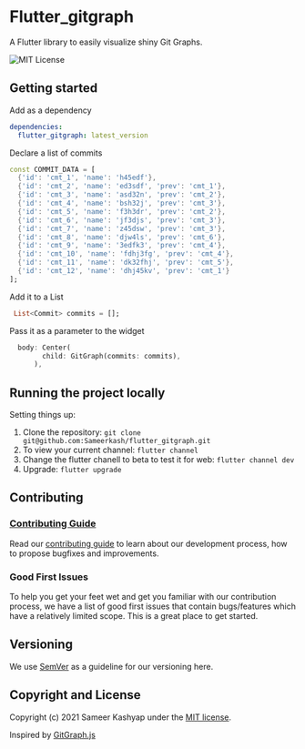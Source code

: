 # Flutter_gitgraph

A Flutter library to easily visualize shiny Git Graphs.

![MIT License](https://img.shields.io/badge/License-MIT-yellow.svg)

## Getting started

Add as a dependency

```yaml
dependencies:
  flutter_gitgraph: latest_version
```

Declare a list of commits

```dart
const COMMIT_DATA = [
  {'id': 'cmt_1', 'name': 'h45edf'},
  {'id': 'cmt_2', 'name': 'ed3sdf', 'prev': 'cmt_1'},
  {'id': 'cmt_3', 'name': 'asd32n', 'prev': 'cmt_2'},
  {'id': 'cmt_4', 'name': 'bsh32j', 'prev': 'cmt_3'},
  {'id': 'cmt_5', 'name': 'f3h3dr', 'prev': 'cmt_2'},
  {'id': 'cmt_6', 'name': 'jf3djs', 'prev': 'cmt_3'},
  {'id': 'cmt_7', 'name': 'z45dsw', 'prev': 'cmt_3'},
  {'id': 'cmt_8', 'name': 'djw4ls', 'prev': 'cmt_6'},
  {'id': 'cmt_9', 'name': '3edfk3', 'prev': 'cmt_4'},
  {'id': 'cmt_10', 'name': 'fdhj3fg', 'prev': 'cmt_4'},
  {'id': 'cmt_11', 'name': 'dk32fhj', 'prev': 'cmt_5'},
  {'id': 'cmt_12', 'name': 'dhj45kv', 'prev': 'cmt_1'}
];
```

Add it to a List

```dart
 List<Commit> commits = [];
```

Pass it as a parameter to the widget

```dart
  body: Center(
        child: GitGraph(commits: commits),
      ),
```

## Running the project locally

<!--
Pre-requisites:

-   [Flutter](https://flutter.dev/) -->

Setting things up:

1.  Clone the repository: `git clone git@github.com:Sameerkash/flutter_gitgraph.git`
2.  To view your current channel: `flutter channel`
3.  Change the flutter chanell to beta to test it for web: `flutter channel dev`
4.  Upgrade: `flutter upgrade`

## Contributing

### [Contributing Guide](CONTRIBUTING.md)

Read our [contributing guide](CONTRIBUTING.md) to learn about our development process, how to propose bugfixes and improvements.

### Good First Issues

To help you get your feet wet and get you familiar with our contribution process, we have a list of good first issues that contain bugs/features which have a relatively limited scope. This is a great place to get started.

## Versioning

We use [SemVer](semver) as a guideline for our versioning here.

## Copyright and License

Copyright (c) 2021 Sameer Kashyap under the [MIT license](LICENSE).

Inspired by [GitGraph.js](gitgtaphjs.com)
